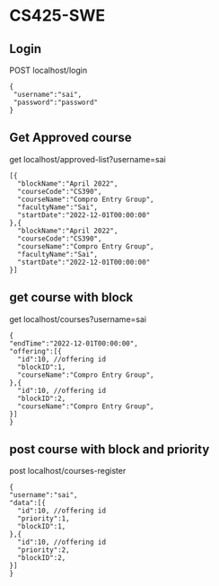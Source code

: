 # CS425-SWE

## Login
POST localhost/login
```
{
 "username":"sai",
 "password":"password"
}
```

## Get Approved course
get localhost/approved-list?username=sai
```
[{
  "blockName":"April 2022",
  "courseCode":"CS390",
  "courseName":"Compro Entry Group",
  "facultyName":"Sai",
  "startDate":"2022-12-01T00:00:00"
},{
  "blockName":"April 2022",
  "courseCode":"CS390",
  "courseName":"Compro Entry Group",
  "facultyName":"Sai",
  "startDate":"2022-12-01T00:00:00"
}]
```

## get course with block
get localhost/courses?username=sai
```
{
"endTime":"2022-12-01T00:00:00",
"offering":[{
  "id":10, //offering id
  "blockID":1,
  "courseName":"Compro Entry Group",
},{
  "id":10, //offering id
  "blockID":2,
  "courseName":"Compro Entry Group",
}]
}
```
## post course with block and priority
post localhost/courses-register
```
{
"username":"sai",
"data":[{
  "id":10, //offering id
  "priority":1,
  "blockID":1,
},{
  "id":10, //offering id
  "priority":2,
  "blockID":2,
}]
}
```
